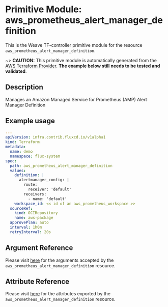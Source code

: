 
# Primitive Module: aws_prometheus_alert_manager_definition

This is the Weave TF-controller primitive module for the resource `aws_prometheus_alert_manager_definition`.

~> **CAUTION:** This primitive module is automatically generated from the [AWS Terraform Provider](https://registry.terraform.io/providers/hashicorp/aws/latest/docs/resources/prometheus_alert_manager_definition). **The example below still needs to be tested and validated**.

## Description

Manages an Amazon Managed Service for Prometheus (AMP) Alert Manager Definition

## Example usage

```yaml
---
apiVersion: infra.contrib.fluxcd.io/v1alpha1
kind: Terraform
metadata:
  name: demo
  namespace: flux-system
spec:
  path: aws_prometheus_alert_manager_definition
  values:
    definition: |
      alertmanager_config: |
        route:
          receiver: 'default'
        receivers:
          - name: 'default'
    workspace_id: << id of an aws_prometheus_workspace >>
  sourceRef:
    kind: OCIRepository
    name: aws-package
  approvePlan: auto
  interval: 1h0m
  retryInterval: 20s
```

## Argument Reference

Please visit [here](https://registry.terraform.io/providers/hashicorp/aws/latest/docs/resources/prometheus_alert_manager_definition#argument-reference) for the arguments accepted by the `aws_prometheus_alert_manager_definition` resource.

## Attribute Reference

Please visit [here](https://registry.terraform.io/providers/hashicorp/aws/latest/docs/resources/prometheus_alert_manager_definition#attributes-reference) for the attributes exported by the `aws_prometheus_alert_manager_definition` resource.
